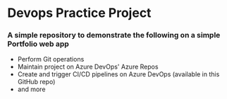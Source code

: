 # Devops Practice Project
### A simple repository to demonstrate the following on a simple Portfolio web app
* Perform Git operations
* Maintain project on Azure DevOps' Azure Repos
* Create and trigger CI/CD pipelines on Azure DevOps (available in this GitHub repo)
* and more
